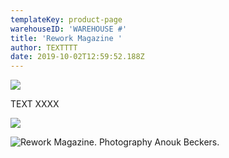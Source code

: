 ```yaml
---
templateKey: product-page
warehouseID: 'WAREHOUSE #'
title: 'Rework Magazine '
author: TEXTTTT
date: 2019-10-02T12:59:52.188Z
---
```

![](/img/01_rework_photo_anoukbeckers.jpg)



TEXT XXXX



![](/img/03_rework_photo_anoukbeckers.jpg)



![Rework Magazine. Photography Anouk Beckers. ](/img/02_rework_photo_anoukbeckers.jpg "Rework Magazine. Photography Anouk Beckers. ")
